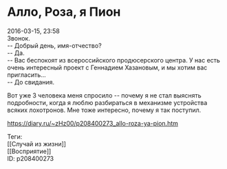 Алло, Роза, я Пион
===================

   
 2016-03-15, 23:58   
  Звонок.   
 -- Добрый день, имя-отчество?   
 -- Да.   
 -- Вас беспокоят из всероссийского продюсерского центра. У нас есть очень интересный проект с Геннадием Хазановым, и мы хотим вас пригласить...   
 -- До свидания.   
   
 Вот уже 3 человека меня спросило -- почему я не стал выяснять подробности, когда я люблю разбираться в механизме устройства всяких лохотронов. Мне тоже интересно, почему я так поступил.   
    
 <https://diary.ru/~zHz00/p208400273_allo-roza-ya-pion.htm>   
   
 Теги:   
 [[Случай из жизни]]   
 [[Восприятие]]   
 ID: p208400273